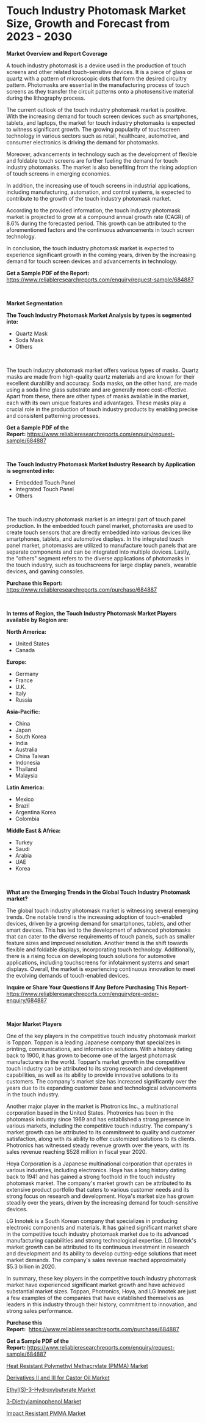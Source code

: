 <p><h1>Touch Industry Photomask Market Size, Growth and Forecast from 2023 - 2030</h1></p><p><strong>Market Overview and Report Coverage</strong></p>
<p><p>A touch industry photomask is a device used in the production of touch screens and other related touch-sensitive devices. It is a piece of glass or quartz with a pattern of microscopic dots that form the desired circuitry pattern. Photomasks are essential in the manufacturing process of touch screens as they transfer the circuit patterns onto a photosensitive material during the lithography process.</p><p>The current outlook of the touch industry photomask market is positive. With the increasing demand for touch screen devices such as smartphones, tablets, and laptops, the market for touch industry photomasks is expected to witness significant growth. The growing popularity of touchscreen technology in various sectors such as retail, healthcare, automotive, and consumer electronics is driving the demand for photomasks.</p><p>Moreover, advancements in technology such as the development of flexible and foldable touch screens are further fueling the demand for touch industry photomasks. The market is also benefiting from the rising adoption of touch screens in emerging economies.</p><p>In addition, the increasing use of touch screens in industrial applications, including manufacturing, automation, and control systems, is expected to contribute to the growth of the touch industry photomask market.</p><p>According to the provided information, the touch industry photomask market is projected to grow at a compound annual growth rate (CAGR) of 8.6% during the forecasted period. This growth can be attributed to the aforementioned factors and the continuous advancements in touch screen technology.</p><p>In conclusion, the touch industry photomask market is expected to experience significant growth in the coming years, driven by the increasing demand for touch screen devices and advancements in technology.</p></p>
<p><strong>Get a Sample PDF of the Report:</strong> <a href="https://www.reliableresearchreports.com/enquiry/request-sample/684887">https://www.reliableresearchreports.com/enquiry/request-sample/684887</a></p>
<p>&nbsp;</p>
<p><strong>Market Segmentation</strong></p>
<p><strong>The Touch Industry Photomask Market Analysis by types is segmented into:</strong></p>
<p><ul><li>Quartz Mask</li><li>Soda Mask</li><li>Others</li></ul></p>
<p>&nbsp;</p>
<p><p>The touch industry photomask market offers various types of masks. Quartz masks are made from high-quality quartz materials and are known for their excellent durability and accuracy. Soda masks, on the other hand, are made using a soda lime glass substrate and are generally more cost-effective. Apart from these, there are other types of masks available in the market, each with its own unique features and advantages. These masks play a crucial role in the production of touch industry products by enabling precise and consistent patterning processes.</p></p>
<p><strong>Get a Sample PDF of the Report:</strong>&nbsp;<a href="https://www.reliableresearchreports.com/enquiry/request-sample/684887">https://www.reliableresearchreports.com/enquiry/request-sample/684887</a></p>
<p>&nbsp;</p>
<p><strong>The Touch Industry Photomask Market Industry Research by Application is segmented into:</strong></p>
<p><ul><li>Embedded Touch Panel</li><li>Integrated Touch Panel</li><li>Others</li></ul></p>
<p>&nbsp;</p>
<p><p>The touch industry photomask market is an integral part of touch panel production. In the embedded touch panel market, photomasks are used to create touch sensors that are directly embedded into various devices like smartphones, tablets, and automotive displays. In the integrated touch panel market, photomasks are utilized to manufacture touch panels that are separate components and can be integrated into multiple devices. Lastly, the "others" segment refers to the diverse applications of photomasks in the touch industry, such as touchscreens for large display panels, wearable devices, and gaming consoles.</p></p>
<p><strong>Purchase this Report:</strong>&nbsp; <a href="https://www.reliableresearchreports.com/purchase/684887">https://www.reliableresearchreports.com/purchase/684887</a></p>
<p>&nbsp;</p>
<p><strong>In terms of Region, the Touch Industry Photomask Market Players available by Region are:</strong></p>
<p>
    <p> <strong> North America: </strong>
        <ul>
            <li>United States</li>
            <li>Canada</li>
        </ul>
        </p> 
    <p> <strong> Europe: </strong>
        <ul>
            <li>Germany</li>
            <li>France</li>
            <li>U.K.</li>
            <li>Italy</li>
            <li>Russia</li>
        </ul>
        </p> 
    <p> <strong> Asia-Pacific: </strong>
        <ul>
            <li>China</li>
            <li>Japan</li>
            <li>South Korea</li>
            <li>India</li>
            <li>Australia</li>
            <li>China Taiwan</li>
            <li>Indonesia</li>
            <li>Thailand</li>
            <li>Malaysia</li>
        </ul>
        </p> 
    <p> <strong> Latin America: </strong>
        <ul>
            <li>Mexico</li>
            <li>Brazil</li>
            <li>Argentina Korea</li>
            <li>Colombia</li>
        </ul>
        </p> 
    <p> <strong> Middle East & Africa: </strong>
        <ul>
            <li>Turkey</li>
            <li>Saudi</li>
            <li>Arabia</li>
            <li>UAE</li>
            <li>Korea</li>
        </ul>
    </p>
    </p>
<p>&nbsp;</p>
<p><strong>What are the Emerging Trends in the Global Touch Industry Photomask market?</strong></p>
<p><p>The global touch industry photomask market is witnessing several emerging trends. One notable trend is the increasing adoption of touch-enabled devices, driven by a growing demand for smartphones, tablets, and other smart devices. This has led to the development of advanced photomasks that can cater to the diverse requirements of touch panels, such as smaller feature sizes and improved resolution. Another trend is the shift towards flexible and foldable displays, incorporating touch technology. Additionally, there is a rising focus on developing touch solutions for automotive applications, including touchscreens for infotainment systems and smart displays. Overall, the market is experiencing continuous innovation to meet the evolving demands of touch-enabled devices.</p></p>
<p><strong>Inquire or Share Your Questions If Any Before Purchasing This Report</strong>- <a href="https://www.reliableresearchreports.com/enquiry/pre-order-enquiry/684887">https://www.reliableresearchreports.com/enquiry/pre-order-enquiry/684887</a></p>
<p>&nbsp;</p>
<p><strong>Major Market Players</strong></p>
<p><p>One of the key players in the competitive touch industry photomask market is Toppan. Toppan is a leading Japanese company that specializes in printing, communications, and information solutions. With a history dating back to 1900, it has grown to become one of the largest photomask manufacturers in the world. Toppan's market growth in the competitive touch industry can be attributed to its strong research and development capabilities, as well as its ability to provide innovative solutions to its customers. The company's market size has increased significantly over the years due to its expanding customer base and technological advancements in the touch industry.</p><p>Another major player in the market is Photronics Inc., a multinational corporation based in the United States. Photronics has been in the photomask industry since 1969 and has established a strong presence in various markets, including the competitive touch industry. The company's market growth can be attributed to its commitment to quality and customer satisfaction, along with its ability to offer customized solutions to its clients. Photronics has witnessed steady revenue growth over the years, with its sales revenue reaching $528 million in fiscal year 2020.</p><p>Hoya Corporation is a Japanese multinational corporation that operates in various industries, including electronics. Hoya has a long history dating back to 1941 and has gained a strong foothold in the touch industry photomask market. The company's market growth can be attributed to its extensive product portfolio that caters to various customer needs and its strong focus on research and development. Hoya's market size has grown steadily over the years, driven by the increasing demand for touch-sensitive devices.</p><p>LG Innotek is a South Korean company that specializes in producing electronic components and materials. It has gained significant market share in the competitive touch industry photomask market due to its advanced manufacturing capabilities and strong technological expertise. LG Innotek's market growth can be attributed to its continuous investment in research and development and its ability to develop cutting-edge solutions that meet market demands. The company's sales revenue reached approximately $5.3 billion in 2020.</p><p>In summary, these key players in the competitive touch industry photomask market have experienced significant market growth and have achieved substantial market sizes. Toppan, Photronics, Hoya, and LG Innotek are just a few examples of the companies that have established themselves as leaders in this industry through their history, commitment to innovation, and strong sales performance.</p></p>
<p><strong>Purchase this Report:</strong>&nbsp;&nbsp;<a href="https://www.reliableresearchreports.com/purchase/684887">https://www.reliableresearchreports.com/purchase/684887</a></p>
<p></p>
<p><strong>Get a Sample PDF of the Report:</strong>&nbsp;<a href="https://www.reliableresearchreports.com/enquiry/request-sample/684887">https://www.reliableresearchreports.com/enquiry/request-sample/684887</a></p>
<p><p><a href="https://medium.com/@grab.track.out/heat-resistant-polymethyl-methacrylate-pmma-market-insights-into-market-cagr-market-trends-and-9c6d8ba38fb7">Heat Resistant Polymethyl Methacrylate (PMMA) Market</a></p><p><a href="https://medium.com/@favor.look.seal/derivatives-ii-and-iii-for-castor-oil-market-competitive-analysis-market-trends-and-forecast-to-ae0313257ed8">Derivatives II and III for Castor Oil Market</a></p><p><a href="https://medium.com/@cite.teach.super/ethyl-s-3-hydroxybutyrate-market-exploring-market-share-market-trends-and-future-growth-fbbd3f5149bb">Ethyl(S)-3-Hydroxybutyrate Market</a></p><p><a href="https://medium.com/@bulk.cream.roll/3-diethylaminophenol-market-size-and-market-trends-complete-industry-overview-2023-to-2030-853a82f0cd94">3-Diethylaminophenol Market</a></p><p><a href="https://medium.com/@plan.sock.color/impact-resistant-pmma-market-insights-into-market-cagr-market-trends-and-growth-strategies-0e631955813e">Impact Resistant PMMA Market</a></p></p>
